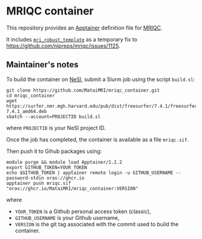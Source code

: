 # MRIQC container

This repository provides an [Apptainer](https://apptainer.org/) definition file for [MRIQC](https://github.com/nipreps/mriqc).

It includes [`mri_robust_template`](https://surfer.nmr.mgh.harvard.edu/fswiki/mri_robust_template) as a temporary fix to https://github.com/nipreps/mriqc/issues/1125.


## Maintainer's notes

To build the container on [NeSI](https://www.nesi.org.nz/), submit a Slurm job using the script `build.sl`:

```
git clone https://github.com/MataiMRI/mriqc_container.git
cd mriqc_container
wget https://surfer.nmr.mgh.harvard.edu/pub/dist/freesurfer/7.4.1/freesurfer_ubuntu20-7.4.1_amd64.deb
sbatch --account=PROJECTID build.sl
```

where `PROJECTID` is your NeSI project ID.

Once the job has completed, the container is available as a file `mriqc.sif`.

Then push it to Gihub packages using:

```
module purge && module load Apptainer/1.2.2
export GITHUB_TOKEN=YOUR_TOKEN
echo $GITHUB_TOKEN | apptainer remote login -u GITHUB_USERNAME --password-stdin oras://ghcr.io
apptainer push mriqc.sif "oras://ghcr.io/MataiMRI/mriqc_container:VERSION"
```

where

- `YOUR_TOKEN` is a Github personal access token (classic),
- `GITHUB_USERNAME` is your Github username,
- `VERSION` is the git tag associated with the commit used to build the container.
